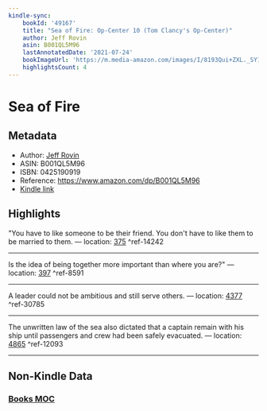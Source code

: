 ```yaml
---
kindle-sync:
    bookId: '49167'
    title: "Sea of Fire: Op-Center 10 (Tom Clancy's Op-Center)"
    author: Jeff Rovin
    asin: B001QL5M96
    lastAnnotatedDate: '2021-07-24'
    bookImageUrl: 'https://m.media-amazon.com/images/I/8193Qui+ZXL._SY160.jpg'
    highlightsCount: 4
---
```


# Sea of Fire

## Metadata

-   Author: [Jeff Rovin](https://www.amazon.comundefined)
-   ASIN: B001QL5M96
-   ISBN: 0425190919
-   Reference: https://www.amazon.com/dp/B001QL5M96
-   [Kindle link](kindle://book?action=open&asin=B001QL5M96)

## Highlights

"You have to like someone to be their friend. You don't have to like them to be married to them. — location: [375](kindle://book?action=open&asin=B001QL5M96&location=375) ^ref-14242

---

Is the idea of being together more important than where you are?" — location: [397](kindle://book?action=open&asin=B001QL5M96&location=397) ^ref-8591

---

A leader could not be ambitious and still serve others. — location: [4377](kindle://book?action=open&asin=B001QL5M96&location=4377) ^ref-30785

---

The unwritten law of the sea also dictated that a captain remain with his ship until passengers and crew had been safely evacuated. — location: [4865](kindle://book?action=open&asin=B001QL5M96&location=4865) ^ref-12093

---

## Non-Kindle Data

### [Books MOC](Books%20MOC.md)
